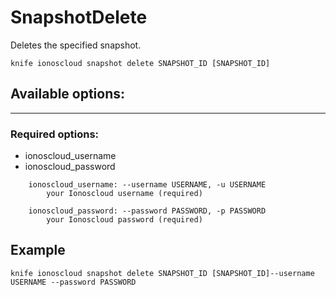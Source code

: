# SnapshotDelete

Deletes the specified snapshot.

    knife ionoscloud snapshot delete SNAPSHOT_ID [SNAPSHOT_ID]


## Available options:
---

### Required options:
* ionoscloud_username
* ionoscloud_password

```
    ionoscloud_username: --username USERNAME, -u USERNAME
        your Ionoscloud username (required)

    ionoscloud_password: --password PASSWORD, -p PASSWORD
        your Ionoscloud password (required)

```
## Example

```text
knife ionoscloud snapshot delete SNAPSHOT_ID [SNAPSHOT_ID]--username USERNAME --password PASSWORD
```
